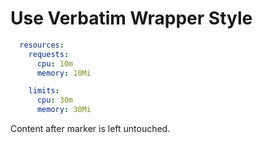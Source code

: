 # Use Verbatim Wrapper Style

<!-- == imptr: yaml-snippet / begin from: ../yaml/snippet-k8s-resource.yaml#[min-resource] wrap: yaml == -->
```yaml
  resources:
    requests:
      cpu: 10m
      memory: 10Mi

    limits:
      cpu: 30m
      memory: 30Mi
```
<!-- == imptr: yaml-snippet / end == -->

Content after marker is left untouched.
